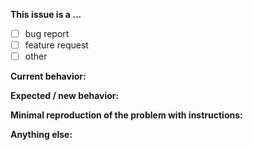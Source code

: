 <!--
IF YOU DON'T FILL OUT THE FOLLOWING INFORMATION WE MIGHT CLOSE YOUR ISSUE WITHOUT INVESTIGATION
-->

<!--
- Before submitting, please **SEARCH GITHUB** for a similar issue or PR. -->

**This issue is a ...**
<!-- (check one with "x") -->
- [ ] bug report
- [ ] feature request
- [ ] other

**Current behavior:**
<!-- Describe how the bug manifests / how the current features are insufficient. -->

**Expected / new behavior:**
<!-- Describe what the behavior would be without the bug / how the feature would improve MaterialJS -->

**Minimal reproduction of the problem with instructions:**
<!--
If the current behavior is a bug or you can illustrate your feature request better with an example,
please provide the *STEPS TO REPRODUCE* and if possible a *MINIMAL DEMO* of the problem.
-->

**Anything else:**
<!-- e.g. stacktraces, related issues, suggestions how to fix -->
